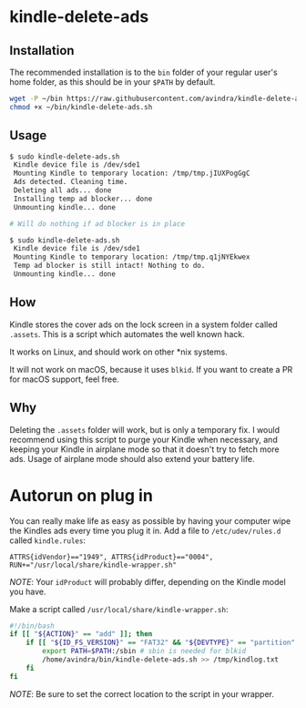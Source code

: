 # kindle-delete-ads

## Installation

The recommended installation is to the `bin` folder of your regular user's home folder, as this should be in your `$PATH` by default.

```bash
wget -P ~/bin https://raw.githubusercontent.com/avindra/kindle-delete-ads/master/kindle-delete-ads.sh
chmod +x ~/bin/kindle-delete-ads.sh
```


## Usage

```bash
$ sudo kindle-delete-ads.sh
 Kindle device file is /dev/sde1
 Mounting Kindle to temporary location: /tmp/tmp.jIUXPogGgC
 Ads detected. Cleaning time.
 Deleting all ads... done
 Installing temp ad blocker... done
 Unmounting kindle... done

# Will do nothing if ad blocker is in place

$ sudo kindle-delete-ads.sh
 Kindle device file is /dev/sde1
 Mounting Kindle to temporary location: /tmp/tmp.q1jNYEkwex
 Temp ad blocker is still intact! Nothing to do.
 Unmounting kindle... done
```

## How

Kindle stores the cover ads on the lock screen in a system folder called `.assets`. This is a script which automates the well known hack.

It works on Linux, and should work on other \*nix systems.

It will not work on macOS, because it uses `blkid`. If you want to create a PR for macOS support, feel free.


## Why

Deleting the `.assets` folder will work, but is only a temporary fix. I would recommend using this script to purge your Kindle when necessary, and keeping your Kindle in airplane mode so that it doesn't try to fetch more ads. Usage of airplane mode should also extend your battery life.


# Autorun on plug in

You can really make life as easy as possible by having your computer wipe the Kindles ads every time you plug it in. Add a file to `/etc/udev/rules.d` called `kindle.rules`:

```
ATTRS{idVendor}=="1949", ATTRS{idProduct}=="0004", RUN+="/usr/local/share/kindle-wrapper.sh"
```

*NOTE*: Your `idProduct` will probably differ, depending on the Kindle model you have.

Make a script called `/usr/local/share/kindle-wrapper.sh`:

```bash
#!/bin/bash
if [[ "${ACTION}" == "add" ]]; then
    if [[ "${ID_FS_VERSION}" == "FAT32" && "${DEVTYPE}" == "partition" ]]; then
        export PATH=$PATH:/sbin # sbin is needed for blkid
        /home/avindra/bin/kindle-delete-ads.sh >> /tmp/kindlog.txt
    fi
fi
```

*NOTE*: Be sure to set the correct location to the script in your wrapper.